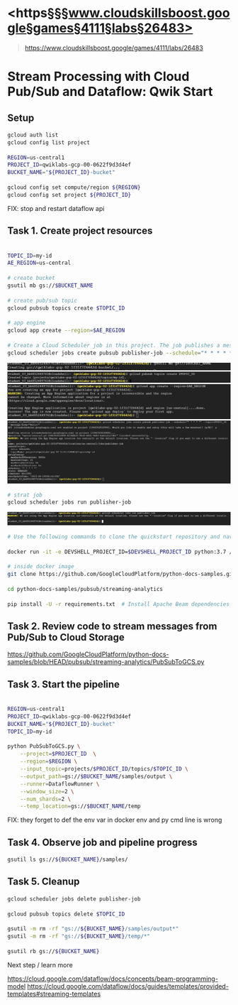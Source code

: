 # <https§§§www.cloudskillsboost.google§games§4111§labs§26483>
> <https://www.cloudskillsboost.google/games/4111/labs/26483>

# Stream Processing with Cloud Pub/Sub and Dataflow: Qwik Start

## Setup

```bash
gcloud auth list
gcloud config list project

REGION=us-central1
PROJECT_ID=qwiklabs-gcp-00-0622f9d3d4ef
BUCKET_NAME="${PROJECT_ID}-bucket"

gcloud config set compute/region ${REGION}
gcloud config set project ${PROJECT_ID}
```

FIX: stop and restart dataflow api

## Task 1. Create project resources

```bash

TOPIC_ID=my-id
AE_REGION=us-central

# create bucket
gsutil mb gs://$BUCKET_NAME

# create pub/sub topic
gcloud pubsub topics create $TOPIC_ID

# app engine
gcloud app create --region=$AE_REGION

# Create a Cloud Scheduler job in this project. The job publishes a message to a Pub/Sub topic at one-minute intervals:
gcloud scheduler jobs create pubsub publisher-job --schedule="* * * * *" --topic=$TOPIC_ID --message-body="Hello!"

```
![](1686802523914.png)
![](1686802498195.png)
![](1686802578010.png)
![](1686802640572.png)

```bash
# strat job
gcloud scheduler jobs run publisher-job
```
![](1686802688599.png)

```bash
# Use the following commands to clone the quickstart repository and navigate to the sample code directory:

docker run -it -e DEVSHELL_PROJECT_ID=$DEVSHELL_PROJECT_ID python:3.7 /bin/bash

# inside docker image
git clone https://github.com/GoogleCloudPlatform/python-docs-samples.git

cd python-docs-samples/pubsub/streaming-analytics

pip install -U -r requirements.txt  # Install Apache Beam dependencies

```

## Task 2. Review code to stream messages from Pub/Sub to Cloud Storage

https://github.com/GoogleCloudPlatform/python-docs-samples/blob/HEAD/pubsub/streaming-analytics/PubSubToGCS.py

## Task 3. Start the pipeline

```bash

REGION=us-central1
PROJECT_ID=qwiklabs-gcp-00-0622f9d3d4ef
BUCKET_NAME="${PROJECT_ID}-bucket"
TOPIC_ID=my-id

python PubSubToGCS.py \
    --project=$PROJECT_ID  \
    --region=$REGION \
    --input_topic=projects/$PROJECT_ID/topics/$TOPIC_ID \
    --output_path=gs://$BUCKET_NAME/samples/output \
    --runner=DataflowRunner \
    --window_size=2 \
    --num_shards=2 \
    --temp_location=gs://$BUCKET_NAME/temp
```
FIX: they forget to def the env var in docker env and py cmd line is wrong

## Task 4. Observe job and pipeline progress


```bash
gsutil ls gs://${BUCKET_NAME}/samples/
```

## Task 5. Cleanup
```bash
gcloud scheduler jobs delete publisher-job

gcloud pubsub topics delete $TOPIC_ID

gsutil -m rm -rf "gs://${BUCKET_NAME}/samples/output*"
gsutil -m rm -rf "gs://${BUCKET_NAME}/temp/*"

gsutil rb gs://${BUCKET_NAME}
```

Next step / learn more

https://cloud.google.com/dataflow/docs/concepts/beam-programming-model
https://cloud.google.com/dataflow/docs/guides/templates/provided-templates#streaming-templates